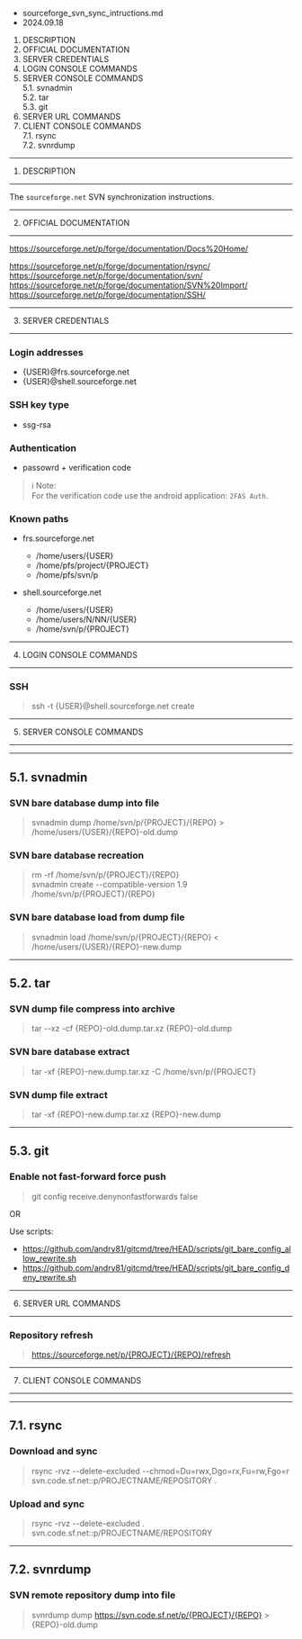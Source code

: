 * sourceforge_svn_sync_intructions.md
* 2024.09.18

1. DESCRIPTION
2. OFFICIAL DOCUMENTATION
3. SERVER CREDENTIALS
4. LOGIN CONSOLE COMMANDS
5. SERVER CONSOLE COMMANDS
<br />5.1. svnadmin
<br />5.2. tar
<br />5.3. git
6. SERVER URL COMMANDS
7. CLIENT CONSOLE COMMANDS
<br />7.1. rsync
<br />7.2. svnrdump


-------------------------------------------------------------------------------
1. DESCRIPTION
-------------------------------------------------------------------------------
The `sourceforge.net` SVN synchronization instructions.

-------------------------------------------------------------------------------
2. OFFICIAL DOCUMENTATION
-------------------------------------------------------------------------------

https://sourceforge.net/p/forge/documentation/Docs%20Home/

https://sourceforge.net/p/forge/documentation/rsync/<br />
https://sourceforge.net/p/forge/documentation/svn/<br />
https://sourceforge.net/p/forge/documentation/SVN%20Import/<br />
https://sourceforge.net/p/forge/documentation/SSH/<br />

-------------------------------------------------------------------------------
3. SERVER CREDENTIALS
-------------------------------------------------------------------------------

### Login addresses

* {USER}@frs.sourceforge.net
* {USER}@shell.sourceforge.net

### SSH key type

* ssg-rsa

### Authentication

* passowrd + verification code

> :information_source: Note:<br/>
> For the verification code use the android application: `2FAS Auth`.

### Known paths

* frs.sourceforge.net
  * /home/users/{USER}
  * /home/pfs/project/{PROJECT}
  * /home/pfs/svn/p

* shell.sourceforge.net
  * /home/users/{USER}
  * /home/users/N/NN/{USER}
  * /home/svn/p/{PROJECT}

-------------------------------------------------------------------------------
4. LOGIN CONSOLE COMMANDS
-------------------------------------------------------------------------------

### SSH

> ssh -t {USER}@shell.sourceforge.net create

-------------------------------------------------------------------------------
5. SERVER CONSOLE COMMANDS
-------------------------------------------------------------------------------

-------------------------------------------------------------------------------
5.1. svnadmin
-------------------------------------------------------------------------------

### SVN bare database dump into file

> svnadmin dump /home/svn/p/{PROJECT}/{REPO} > /home/users/{USER}/{REPO}-old.dump

### SVN bare database recreation

> rm -rf /home/svn/p/{PROJECT}/{REPO}<br />
> svnadmin create --compatible-version 1.9 /home/svn/p/{PROJECT}/{REPO}

### SVN bare database load from dump file

> svnadmin load /home/svn/p/{PROJECT}/{REPO} < /home/users/{USER}/{REPO}-new.dump

-------------------------------------------------------------------------------
5.2. tar
-------------------------------------------------------------------------------

### SVN dump file compress into archive

> tar --xz -cf {REPO}-old.dump.tar.xz {REPO}-old.dump

### SVN bare database extract

> tar -xf {REPO}-new.dump.tar.xz -C /home/svn/p/{PROJECT}

### SVN dump file extract

> tar -xf {REPO}-new.dump.tar.xz {REPO}-new.dump

-------------------------------------------------------------------------------
5.3. git
-------------------------------------------------------------------------------

### Enable not fast-forward force push

> git config receive.denynonfastforwards false

OR

Use scripts:

* https://github.com/andry81/gitcmd/tree/HEAD/scripts/git_bare_config_allow_rewrite.sh
* https://github.com/andry81/gitcmd/tree/HEAD/scripts/git_bare_config_deny_rewrite.sh

-------------------------------------------------------------------------------
6. SERVER URL COMMANDS
-------------------------------------------------------------------------------

### Repository refresh

> https://sourceforge.net/p/{PROJECT}/{REPO}/refresh

-------------------------------------------------------------------------------
7. CLIENT CONSOLE COMMANDS
-------------------------------------------------------------------------------

-------------------------------------------------------------------------------
7.1. rsync
-------------------------------------------------------------------------------

### Download and sync

> rsync -rvz --delete-excluded --chmod=Du=rwx,Dgo=rx,Fu=rw,Fgo=r svn.code.sf.net::p/PROJECTNAME/REPOSITORY .

### Upload and sync

> rsync -rvz --delete-excluded . svn.code.sf.net::p/PROJECTNAME/REPOSITORY

-------------------------------------------------------------------------------
7.2. svnrdump
-------------------------------------------------------------------------------

### SVN remote repository dump into file

> svnrdump dump https://svn.code.sf.net/p/{PROJECT}/{REPO} > {REPO}-old.dump
